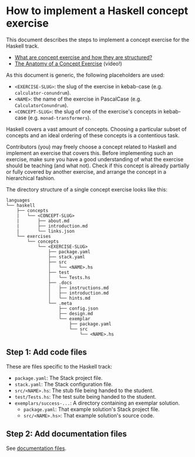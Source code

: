 # How to implement a Haskell concept exercise

This document describes the steps to implement a concept exercise for the Haskell track.

- [What are concept exercise and how they are structured?][docs-concept-exercises]
- [The Anatomy of a Concept Exercise][anatomy-of-a-concept-exercise] (video!)

As this document is generic, the following placeholders are used:

- `<EXERCISE-SLUG>`: the slug of the exercise in kebab-case (e.g. `calculator-conundrum`).
- `<NAME>`: the name of the exercise in PascalCase (e.g. `CalculatorConundrum`).
- `<CONCEPT-SLUG>`: the slug of one of the exercise's concepts in kebab-case (e.g. `monad-transformers`).

Haskell covers a vast amount of concepts. Choosing a particular subset of concepts and an ideal ordering of these concepts is a contentious task.

Contributors (you) may freely choose a concept related to Haskell and implement an exercise that covers this. Before implementing such an exercise, make sure you have a good understanding of what the exercise should be teaching (and what not). Check if this concept is already partially or fully covered by another exercise, and arrange the concept in a hierarchical fashion.

The directory structure of a single concept exercise looks like this:

```
languages
└── haskell
    ├── concepts
    |   └── <CONCEPT-SLUG>
    |       ├── about.md
    |       ├── introduction.md
    |       └── links.json
    └── exercises
        └── concepts
            └── <EXERCISE-SLUG>
                ├── package.yaml
                ├── stack.yaml
                ├── src
                │   └── <NAME>.hs
                ├── test
                │   └── Tests.hs
                ├── .docs
                │   ├── instructions.md
                │   ├── introduction.md
                │   └── hints.md
                └── .meta
                    ├── config.json
                    ├── design.md
                    └── exemplar
                        ├── package.yaml
                        └── src
                            └── <NAME>.hs
```

## Step 1: Add code files

These are files specific to the Haskell track:

- `package.yaml`: The Stack project file.
- `stack.yaml`: The Stack configuration file.
- `src/<NAME>.hs`: The stub file being handed to the student.
- `test/Tests.hs`: The test suite being handed to the student.
- `exemplars/success-...`: A directory containing an exemplar solution.
  - `package.yaml`: That example solution's Stack project file.
  - `src/<NAME>.hs>`: That example solution's source code.

## Step 2: Add documentation files

See [documentation files][docs-concept-exercises-documentation-files].

[reference]: https://github.com/exercism/v3/blob/main/reference
[docs-concept-exercises]: https://github.com/exercism/v3/blob/main/docs/concept-exercises.md
[docs-concept-exercises-documentation-files]: https://github.com/exercism/v3/blob/main/docs/concept-exercises.md#documentation-files
[anatomy-of-a-concept-exercise]: https://www.youtube.com/watch?v=gkbBqd7hPrA
